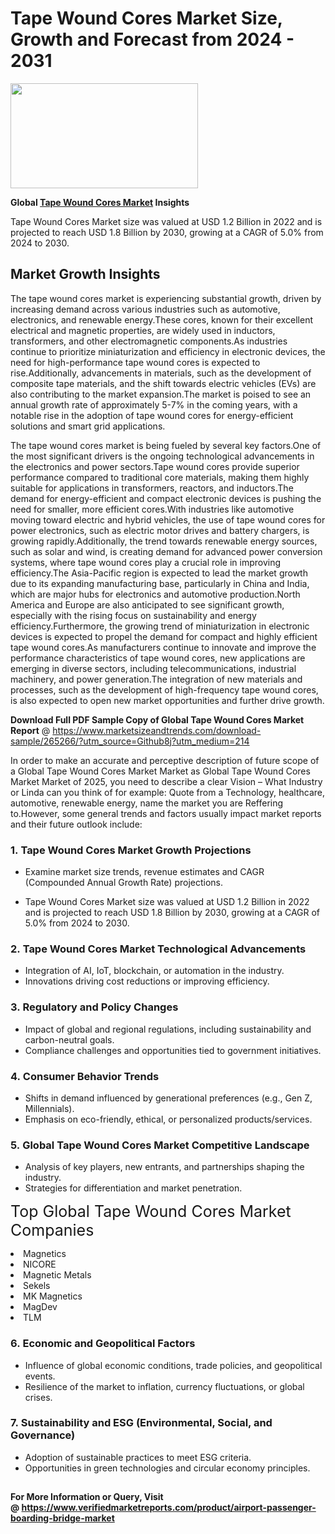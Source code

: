 <H1>Tape Wound Cores Market Size, Growth and Forecast from 2024 - 2031</H1><img class="aligncenter size-medium wp-image-584254" src="https://thirdeyenews.in/wp-content/uploads/2024/09/Global-Market-Research-300x168.jpeg" alt="" width="300" height="168" /><p><strong>Global&nbsp;<a href="https://www.marketsizeandtrends.com/download-sample/265266/?utm_source=Github8j?utm_medium=214">Tape Wound Cores Market</a> Insights</strong></p><p>Tape Wound Cores Market size was valued at USD 1.2 Billion in 2022 and is projected to reach USD 1.8 Billion by 2030, growing at a CAGR of 5.0% from 2024 to 2030.</p><p><h2>Market Growth Insights</h2> <p>The tape wound cores market is experiencing substantial growth, driven by increasing demand across various industries such as automotive, electronics, and renewable energy.These cores, known for their excellent electrical and magnetic properties, are widely used in inductors, transformers, and other electromagnetic components.As industries continue to prioritize miniaturization and efficiency in electronic devices, the need for high-performance tape wound cores is expected to rise.Additionally, advancements in materials, such as the development of composite tape materials, and the shift towards electric vehicles (EVs) are also contributing to the market expansion.The market is poised to see an annual growth rate of approximately 5-7% in the coming years, with a notable rise in the adoption of tape wound cores for energy-efficient solutions and smart grid applications.</p> <p>The tape wound cores market is being fueled by several key factors.One of the most significant drivers is the ongoing technological advancements in the electronics and power sectors.Tape wound cores provide superior performance compared to traditional core materials, making them highly suitable for applications in transformers, reactors, and inductors.The demand for energy-efficient and compact electronic devices is pushing the need for smaller, more efficient cores.With industries like automotive moving toward electric and hybrid vehicles, the use of tape wound cores for power electronics, such as electric motor drives and battery chargers, is growing rapidly.Additionally, the trend towards renewable energy sources, such as solar and wind, is creating demand for advanced power conversion systems, where tape wound cores play a crucial role in improving efficiency.The Asia-Pacific region is expected to lead the market growth due to its expanding manufacturing base, particularly in China and India, which are major hubs for electronics and automotive production.North America and Europe are also anticipated to see significant growth, especially with the rising focus on sustainability and energy efficiency.Furthermore, the growing trend of miniaturization in electronic devices is expected to propel the demand for compact and highly efficient tape wound cores.As manufacturers continue to innovate and improve the performance characteristics of tape wound cores, new applications are emerging in diverse sectors, including telecommunications, industrial machinery, and power generation.The integration of new materials and processes, such as the development of high-frequency tape wound cores, is also expected to open new market opportunities and further drive growth.<p><span class=""><strong>Download Full PDF Sample Copy of Global Tape Wound Cores Market Report</strong> @ <a href="https://www.marketsizeandtrends.com/download-sample/265266/?utm_source=Github8j?utm_medium=214" target="_blank">https://www.marketsizeandtrends.com/download-sample/265266/?utm_source=Github8j?utm_medium=214</a></span></p><p>In order to make an accurate and perceptive description of future scope of a Global&nbsp;Tape Wound Cores Market Market as Global&nbsp;Tape Wound Cores Market Market of 2025, you need to describe a clear Vision &ndash; What Industry or Linda can you think of for example: Quote from a Technology, healthcare, automotive, renewable energy, name the market you are Reffering to.However, some general trends and factors usually impact market reports and their future outlook include:</p><h3>1.&nbsp;<strong>Tape Wound Cores Market Growth Projections</strong></h3><ul><li>Examine market size trends, revenue estimates and CAGR (Compounded Annual Growth Rate) projections.</li><li><p>Tape Wound Cores Market size was valued at USD 1.2 Billion in 2022 and is projected to reach USD 1.8 Billion by 2030, growing at a CAGR of 5.0% from 2024 to 2030.</p></li></ul><h3>2.&nbsp;<strong>Tape Wound Cores Market Technological Advancements</strong></h3><ul><li>Integration of AI, IoT, blockchain, or automation in the industry.</li><li>Innovations driving cost reductions or improving efficiency.</li></ul><h3>3.&nbsp;<strong>Regulatory and Policy Changes</strong></h3><ul><li>Impact of global and regional regulations, including sustainability and carbon-neutral goals.</li><li>Compliance challenges and opportunities tied to government initiatives.</li></ul><h3>4.&nbsp;<strong>Consumer Behavior Trends</strong></h3><ul><li>Shifts in demand influenced by generational preferences (e.g., Gen Z, Millennials).</li><li>Emphasis on eco-friendly, ethical, or personalized products/services.</li></ul><h3>5.&nbsp;<strong>Global Tape Wound Cores Market Competitive Landscape</strong></h3><ul><li>Analysis of key players, new entrants, and partnerships shaping the industry.</li><li>Strategies for differentiation and market penetration.</li></ul><p data-pm-slice="1 1 []"><span style="color: inherit; font-family: inherit; font-size: 25px;">Top Global Tape Wound Cores Market Companies</span></p><div class="" data-test-id=""><p><li>Magnetics</li><li> NICORE</li><li> Magnetic Metals</li><li> Sekels</li><li> MK Magnetics</li><li> MagDev</li><li> TLM</li></p></div><h3>6.&nbsp;<strong>Economic and Geopolitical Factors</strong></h3><ul><li>Influence of global economic conditions, trade policies, and geopolitical events.</li><li>Resilience of the market to inflation, currency fluctuations, or global crises.</li></ul><h3>7.&nbsp;<strong>Sustainability and ESG (Environmental, Social, and Governance)</strong></h3><ul><li>Adoption of sustainable practices to meet ESG criteria.</li><li>Opportunities in green technologies and circular economy principles.</li></ul><h2><strong style="font-size: 14px;">For More Information or Query, Visit @&nbsp;</strong><a style="background-color: #ffffff; font-size: 14px;" href="https://www.marketsizeandtrends.com/report/tape-wound-cores-market/" target="_blank">https://www.verifiedmarketreports.com/product/airport-passenger-boarding-bridge-market</a></h2>